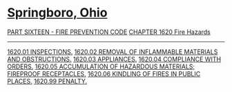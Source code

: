 [Springboro, Ohio](indexee20.html)
==================================

[PART SIXTEEN - FIRE PREVENTION CODE](5a09a412.html) [CHAPTER 1620 Fire
Hazards](5af3a412.html)

* * * * *

[1620.01 INSPECTIONS.](5b06a412.html) [1620.02 REMOVAL OF INFLAMMABLE
MATERIALS AND OBSTRUCTIONS.](5b0aa412.html) [1620.03
APPLIANCES.](5b0da412.html) [1620.04 COMPLIANCE WITH
ORDERS.](5b11a412.html) [1620.05 ACCUMULATION OF HAZARDOUS MATERIALS;
FIREPROOF RECEPTACLES.](5b15a412.html) [1620.06 KINDLING OF FIRES IN
PUBLIC PLACES.](5b19a412.html) [1620.99 PENALTY.](5b1da412.html)
